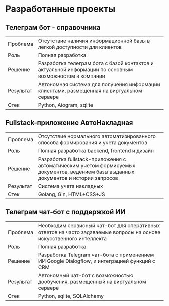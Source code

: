 # Разработанные проекты

## Телеграм бот - справочника
<table>
  <tr>
    <td>Проблема</td>
    <td>Отсутствие наличия информационной базы в легкой доступности для клиентов</td>
  </tr>
  <tr>
    <td>Роль</td>
    <td>Полная разработка</td>
  </tr>
  <tr>
    <td>Решение</td>
    <td>Разработка телеграм бота с базой контактов и актуальной информации по основным возможностям в компании</td>
  </tr>
  <tr>
    <td>Результат</td>
    <td>Автономная система для получения информации клиентами, размещенная на виртуальном сервере</td>
  </tr>
  <tr>
    <td>Стек</td>
    <td>Python, Aiogram, sqlite</td>
  </tr>
</table>

## Fullstack-приложение АвтоНакладная
<table>
  <tr>
    <td>Проблема</td>
    <td>Отсутствие нормального автоматизированного способа формирования и учета документов</td>
  </tr>
  <tr>
    <td>Роль</td>
    <td>Полная разработка backend, frontend и дизайн</td>
  </tr>
  <tr>
    <td>Решение</td>
    <td>Разработка fullstack-приложения с автоматическим учетом формируемых документов, ведением базы выданных документов и истории запросов</td>
  </tr>
  <tr>
    <td>Результат</td>
    <td>Система учета накладных</td>
  </tr>
  <tr>
    <td>Стек</td>
    <td>Golang, Gin, HTML+CSS+JS</td>
  </tr>
</table>

## Телеграм чат-бот с поддержкой ИИ
<table>
  <tr>
    <td>Проблема</td>
    <td>Необходим сервисный чат-бот для оперативных ответов на часто задаваемые вопросы на основе искусственного интеллекта</td>
  </tr>
  <tr>
    <td>Роль</td>
    <td>Полная разработка</td>
  </tr>
  <tr>
    <td>Решение</td>
    <td>Разработка Telegram чат-бота с применением ИИ Google Dialogflow, и интеграцией функций с CRM</td>
  </tr>
  <tr>
    <td>Результат</td>
    <td>Автономный чат-бот с возможностью дообучения, размещенный на виртуальном сервере</td>
  </tr>
  <tr>
    <td>Стек</td>
    <td>Python, sqlite, SQLAlchemy</td>
  </tr>
</table>

<!--
<table>
  <tr>
    <td>Проблема</td>
    <td></td>
  </tr>
  <tr>
    <td>Роль</td>
    <td></td>
  </tr>
  <tr>
    <td>Решение</td>
    <td></td>
  </tr>
  <tr>
    <td>Результат</td>
    <td></td>
  </tr>
  <tr>
    <td>Стек</td>
    <td></td>
  </tr>
</table>
-->
